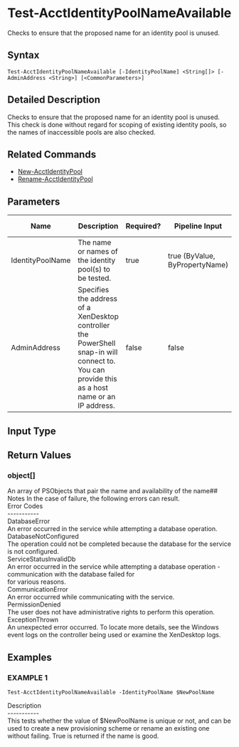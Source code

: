 ﻿# Test-AcctIdentityPoolNameAvailable

   Checks to ensure that the proposed name for an identity pool is unused.

## Syntax
```
Test-AcctIdentityPoolNameAvailable [-IdentityPoolName] <String[]> [-AdminAddress <String>] [<CommonParameters>]
```

## Detailed Description
   Checks to ensure that the proposed name for an identity pool is unused. This check is done without regard for scoping of existing identity pools, so the names of inaccessible pools are also checked.

## Related Commands
  * [New-AcctIdentityPool](New-AcctIdentityPool/)
  * [Rename-AcctIdentityPool](Rename-AcctIdentityPool/)
## Parameters

| Name   | Description | Required? | Pipeline Input | Default Value |
| --- | --- | --- | --- | --- |
| IdentityPoolName | The name or names of the identity pool(s) to be tested. | true | true (ByValue, ByPropertyName) |  |
| AdminAddress | Specifies the address of a XenDesktop controller the PowerShell snap-in will connect to. You can provide this as a host name or an IP address. | false | false | Localhost. Once a value is provided by any cmdlet, this value becomes the default. |

## Input Type
### 
   
## Return Values
### object[]
   An array of PSObjects that pair the name and availability of the name## Notes
   In the case of failure, the following errors can result.<br>    Error Codes<br>    -----------<br>    DatabaseError<br>    An error occurred in the service while attempting a database operation.<br>    DatabaseNotConfigured<br>    The operation could not be completed because the database for the service is not configured.<br>    ServiceStatusInvalidDb<br>    An error occurred in the service while attempting a database operation - communication with the database failed for<br>    for various reasons.<br>    CommunicationError<br>    An error occurred while communicating with the service.<br>    PermissionDenied<br>    The user does not have administrative rights to perform this operation.<br>    ExceptionThrown<br>    An unexpected error occurred.  To locate more details, see the Windows event logs on the controller being used or examine the XenDesktop logs.
## Examples

### EXAMPLE 1
```
Test-AcctIdentityPoolNameAvailable -IdentityPoolName $NewPoolName
```
   Description<br>-----------<br>This tests whether the value of $NewPoolName is unique or not, and can be used to create a new provisioning scheme or rename an existing one without failing. True is returned if the name is good.
